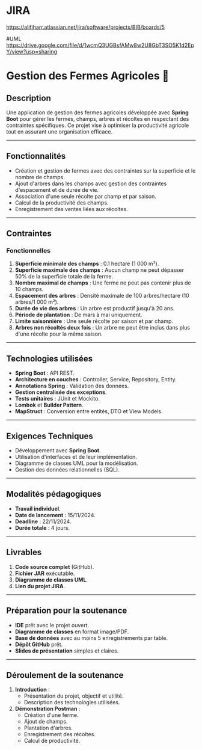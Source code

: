 


# JIRA 
https://alifiharr.atlassian.net/jira/software/projects/BIB/boards/5

#UML
https://drive.google.com/file/d/1wcmQ3UGBsfAMw8w2U8GbT3SO5K1d2EpY/view?usp=sharing




# Gestion des Fermes Agricoles 🌾

## Description
Une application de gestion des fermes agricoles développée avec **Spring Boot** pour gérer les fermes, champs, arbres et récoltes en respectant des contraintes spécifiques. Ce projet vise à optimiser la productivité agricole tout en assurant une organisation efficace.

---

## Fonctionnalités

- Création et gestion de fermes avec des contraintes sur la superficie et le nombre de champs.
- Ajout d'arbres dans les champs avec gestion des contraintes d'espacement et de durée de vie.
- Association d'une seule récolte par champ et par saison.
- Calcul de la productivité des champs.
- Enregistrement des ventes liées aux récoltes.

---

## Contraintes
### Fonctionnelles
1. **Superficie minimale des champs** : 0.1 hectare (1 000 m²).
2. **Superficie maximale des champs** : Aucun champ ne peut dépasser 50% de la superficie totale de la ferme.
3. **Nombre maximal de champs** : Une ferme ne peut pas contenir plus de 10 champs.
4. **Espacement des arbres** : Densité maximale de 100 arbres/hectare (10 arbres/1 000 m²).
5. **Durée de vie des arbres** : Un arbre est productif jusqu'à 20 ans.
6. **Période de plantation** : De mars à mai uniquement.
7. **Limite saisonnière** : Une seule récolte par saison et par champ.
8. **Arbres non récoltés deux fois** : Un arbre ne peut être inclus dans plus d'une récolte pour la même saison.

---

## Technologies utilisées
- **Spring Boot** : API REST.
- **Architecture en couches** : Controller, Service, Repository, Entity.
- **Annotations Spring** : Validation des données.
- **Gestion centralisée des exceptions**.
- **Tests unitaires** : JUnit et Mockito.
- **Lombok** et **Builder Pattern**.
- **MapStruct** : Conversion entre entités, DTO et View Models.

---

## Exigences Techniques

- Développement avec **Spring Boot**.
- Utilisation d'interfaces et de leur implémentation.
- Diagramme de classes UML pour la modélisation.
- Gestion des données relationnelles (SQL).

---

## Modalités pédagogiques

- **Travail individuel**.
- **Date de lancement** : 15/11/2024.
- **Deadline** : 22/11/2024.
- **Durée totale** : 4 jours.

---

## Livrables

1. **Code source complet** (GitHub).
2. **Fichier JAR** exécutable.
3. **Diagramme de classes UML**.
4. **Lien du projet JIRA**.

---

## Préparation pour la soutenance

- **IDE** prêt avec le projet ouvert.
- **Diagramme de classes** en format image/PDF.
- **Base de données** avec au moins 5 enregistrements par table.
- **Dépôt GitHub** prêt.
- **Slides de présentation** simples et claires.

---

## Déroulement de la soutenance

1. **Introduction** :
   - Présentation du projet, objectif et utilité.
   - Description des technologies utilisées.
2. **Démonstration Postman** :
   - Création d'une ferme.
   - Ajout de champs.
   - Plantation d'arbres.
   - Enregistrement des récoltes.
   - Calcul de productivité.
  
